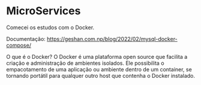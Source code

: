 # MicroServices


Comecei  os estudos com o Docker.

Documentação: https://geshan.com.np/blog/2022/02/mysql-docker-compose/


O que é o Docker?
O Docker é uma plataforma open source que facilita a criação e administração de ambientes isolados. Ele possibilita o empacotamento de uma aplicação ou ambiente dentro de um container, se tornando portátil para qualquer outro host que contenha o Docker instalado.
